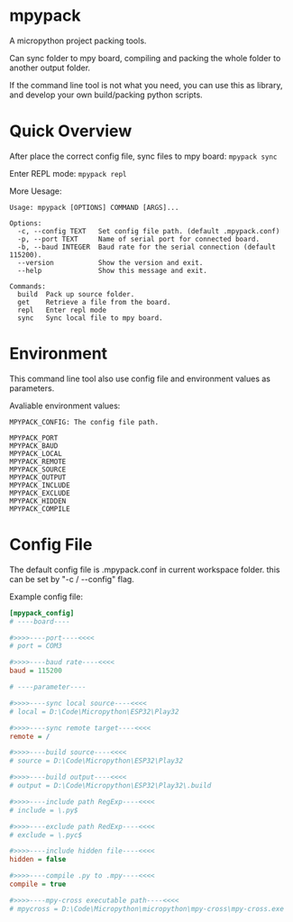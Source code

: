 # mpypack
A micropython project packing tools.

Can sync folder to mpy board, compiling and packing the whole folder to another output folder.

If the command line tool is not what you need, you can use this as library, and develop your own build/packing python scripts.

# Quick Overview
After place the correct config file, sync files to mpy board:
``` mpypack sync ```

Enter REPL mode: 
``` mpypack repl ```

More Uesage:
```
Usage: mpypack [OPTIONS] COMMAND [ARGS]...

Options:
  -c, --config TEXT   Set config file path. (default .mpypack.conf)
  -p, --port TEXT     Name of serial port for connected board.
  -b, --baud INTEGER  Baud rate for the serial connection (default 115200).
  --version           Show the version and exit.
  --help              Show this message and exit.

Commands:
  build  Pack up source folder.
  get    Retrieve a file from the board.
  repl   Enter repl mode
  sync   Sync local file to mpy board.
```

# Environment
This command line tool also use config file and environment values as parameters.

Avaliable environment values:
```
MPYPACK_CONFIG: The config file path.

MPYPACK_PORT
MPYPACK_BAUD
MPYPACK_LOCAL
MPYPACK_REMOTE
MPYPACK_SOURCE
MPYPACK_OUTPUT
MPYPACK_INCLUDE
MPYPACK_EXCLUDE
MPYPACK_HIDDEN
MPYPACK_COMPILE
```

# Config File
The default config file is .mpypack.conf in current workspace folder. this can be set by "-c / --config" flag.

Example config file:
```ini
[mpypack_config]
# ----board----

#>>>>----port----<<<<
# port = COM3

#>>>>----baud rate----<<<<
baud = 115200

# ----parameter----

#>>>>----sync local source----<<<<
# local = D:\Code\Micropython\ESP32\Play32

#>>>>----sync remote target----<<<<
remote = /

#>>>>----build source----<<<<
# source = D:\Code\Micropython\ESP32\Play32

#>>>>----build output----<<<<
# output = D:\Code\Micropython\ESP32\Play32\.build

#>>>>----include path RegExp----<<<<
# include = \.py$

#>>>>----exclude path RedExp----<<<<
# exclude = \.pyc$

#>>>>----include hidden file----<<<<
hidden = false

#>>>>----compile .py to .mpy----<<<<
compile = true

#>>>>----mpy-cross executable path----<<<<
# mpycross = D:\Code\Micropython\micropython\mpy-cross\mpy-cross.exe
```
